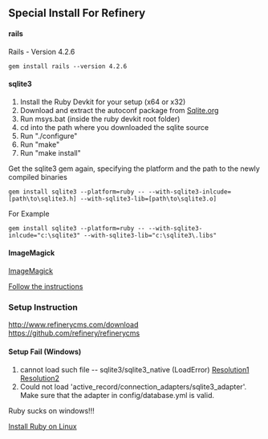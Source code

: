 ## Special Install For Refinery ##

#### rails ####
Rails - Version 4.2.6

	gem install rails --version 4.2.6
#### sqlite3 ####
1. Install the Ruby Devkit for your setup (x64 or x32)
2. Download and extract the autoconf package from [Sqlite.org](https://www.sqlite.org/download.html)
3. Run msys.bat (inside the ruby devkit root folder)
4. cd into the path where you downloaded the sqlite source
5. Run "./configure"
6. Run "make"
7. Run "make install"

Get the sqlite3 gem again, specifying the platform and the path to the newly compiled binaries
	
	gem install sqlite3 --platform=ruby -- --with-sqlite3-inlcude=[path\to\sqlite3.h] --with-sqlite3-lib=[path\to\sqlite3.o]

For Example
	
	gem install sqlite3 --platform=ruby -- --with-sqlite3-inlcude="c:\sqlite3" --with-sqlite3-lib="c:\sqlite3\.libs"
#### ImageMagick ####
[ImageMagick](http://www.refinerycms.com/guides/installation-prerequisites)

[Follow the instructions](http://www.imagemagick.org/script/binary-releases.php#windows)

### Setup Instruction

http://www.refinerycms.com/download
https://github.com/refinery/refinerycms

#### Setup Fail (Windows) ####
1. cannot load such file -- sqlite3/sqlite3_native (LoadError) [Resolution1](http://stackoverflow.com/questions/17643897/cannot-load-such-file-sqlite3-sqlite3-native-loaderror-on-ruby-on-rails)
[Resolution2](http://rubyonwindowsguides.github.io/book/ch02-05.html)
2. Could not load 'active_record/connection_adapters/sqlite3_adapter'. Make sure that the adapter in config/database.yml is valid.

Ruby sucks on windows!!!

[Install Ruby on Linux](http://www.ruby-lang.org/en/documentation/installation/#apt)
